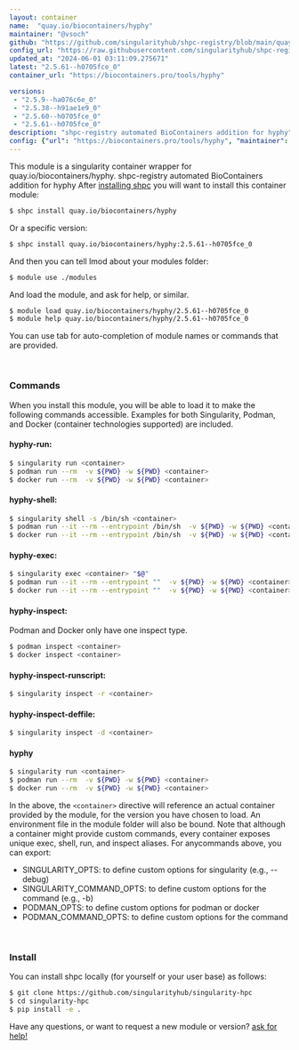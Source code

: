 ```yaml
---
layout: container
name:  "quay.io/biocontainers/hyphy"
maintainer: "@vsoch"
github: "https://github.com/singularityhub/shpc-registry/blob/main/quay.io/biocontainers/hyphy/container.yaml"
config_url: "https://raw.githubusercontent.com/singularityhub/shpc-registry/main/quay.io/biocontainers/hyphy/container.yaml"
updated_at: "2024-06-01 03:11:09.275671"
latest: "2.5.61--h0705fce_0"
container_url: "https://biocontainers.pro/tools/hyphy"

versions:
 - "2.5.9--ha076c6e_0"
 - "2.5.38--h91ae1e9_0"
 - "2.5.60--h0705fce_0"
 - "2.5.61--h0705fce_0"
description: "shpc-registry automated BioContainers addition for hyphy"
config: {"url": "https://biocontainers.pro/tools/hyphy", "maintainer": "@vsoch", "description": "shpc-registry automated BioContainers addition for hyphy", "latest": {"2.5.61--h0705fce_0": "sha256:8e61391e27896771fee920c536a432afb3082a088256388f0f8c57a149276505"}, "tags": {"2.5.9--ha076c6e_0": "sha256:a84936a03479d9782d991344e44db9539804065e04d9c6850ae911c068b723d3", "2.5.38--h91ae1e9_0": "sha256:9f943f4c5c10e4017da77ede652df4b920858fcdc9926a077b426b4fbad18d2a", "2.5.60--h0705fce_0": "sha256:b670b6db8c9eca3d1ff98cfe570b2be953c7bfa2de0abbfb10638d6a16ff9dc3", "2.5.61--h0705fce_0": "sha256:8e61391e27896771fee920c536a432afb3082a088256388f0f8c57a149276505"}, "docker": "quay.io/biocontainers/hyphy"}
---
```


This module is a singularity container wrapper for quay.io/biocontainers/hyphy.
shpc-registry automated BioContainers addition for hyphy
After [installing shpc](#install) you will want to install this container module:


```bash
$ shpc install quay.io/biocontainers/hyphy
```

Or a specific version:

```bash
$ shpc install quay.io/biocontainers/hyphy:2.5.61--h0705fce_0
```

And then you can tell lmod about your modules folder:

```bash
$ module use ./modules
```

And load the module, and ask for help, or similar.

```bash
$ module load quay.io/biocontainers/hyphy/2.5.61--h0705fce_0
$ module help quay.io/biocontainers/hyphy/2.5.61--h0705fce_0
```

You can use tab for auto-completion of module names or commands that are provided.

<br>

### Commands

When you install this module, you will be able to load it to make the following commands accessible.
Examples for both Singularity, Podman, and Docker (container technologies supported) are included.

#### hyphy-run:

```bash
$ singularity run <container>
$ podman run --rm  -v ${PWD} -w ${PWD} <container>
$ docker run --rm  -v ${PWD} -w ${PWD} <container>
```

#### hyphy-shell:

```bash
$ singularity shell -s /bin/sh <container>
$ podman run --it --rm --entrypoint /bin/sh  -v ${PWD} -w ${PWD} <container>
$ docker run --it --rm --entrypoint /bin/sh  -v ${PWD} -w ${PWD} <container>
```

#### hyphy-exec:

```bash
$ singularity exec <container> "$@"
$ podman run --it --rm --entrypoint ""  -v ${PWD} -w ${PWD} <container> "$@"
$ docker run --it --rm --entrypoint ""  -v ${PWD} -w ${PWD} <container> "$@"
```

#### hyphy-inspect:

Podman and Docker only have one inspect type.

```bash
$ podman inspect <container>
$ docker inspect <container>
```

#### hyphy-inspect-runscript:

```bash
$ singularity inspect -r <container>
```

#### hyphy-inspect-deffile:

```bash
$ singularity inspect -d <container>
```



#### hyphy

```bash
$ singularity run <container>
$ podman run --rm  -v ${PWD} -w ${PWD} <container>
$ docker run --rm  -v ${PWD} -w ${PWD} <container>
```


In the above, the `<container>` directive will reference an actual container provided
by the module, for the version you have chosen to load. An environment file in the
module folder will also be bound. Note that although a container
might provide custom commands, every container exposes unique exec, shell, run, and
inspect aliases. For anycommands above, you can export:

 - SINGULARITY_OPTS: to define custom options for singularity (e.g., --debug)
 - SINGULARITY_COMMAND_OPTS: to define custom options for the command (e.g., -b)
 - PODMAN_OPTS: to define custom options for podman or docker
 - PODMAN_COMMAND_OPTS: to define custom options for the command

<br>

### Install

You can install shpc locally (for yourself or your user base) as follows:

```bash
$ git clone https://github.com/singularityhub/singularity-hpc
$ cd singularity-hpc
$ pip install -e .
```

Have any questions, or want to request a new module or version? [ask for help!](https://github.com/singularityhub/singularity-hpc/issues)